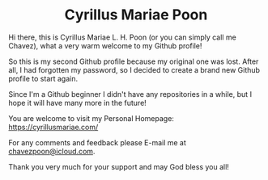 <h1 align="center">Cyrillus Mariae Poon</h1>

Hi there, this is Cyrillus Mariae L. H. Poon (or you can simply call me Chavez), what a very warm welcome to my Github profile!

So this is my second Github profile because my original one was lost. After all, I had forgotten my password, so I decided to create a brand new Github profile to start again.

Since I'm a Github beginner I didn't have any repositories in a while, but I hope it will have many more in the future!

You are welcome to visit my Personal Homepage: https://cyrillusmariae.com/

For any comments and feedback please E-mail me at chavezpoon@icloud.com.

Thank you very much for your support and may God bless you all!
